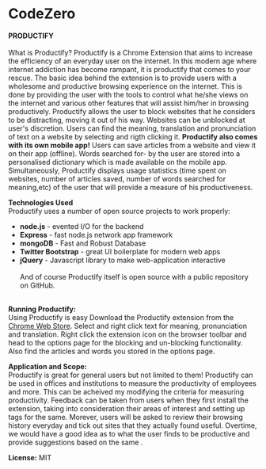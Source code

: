 # CodeZero
<b>PRODUCTIFY</b><br><br>
What is Productify?
Productify is a Chrome Extension that aims to increase the efficiency of an everyday user on the internet.
In this modern age where internet addiction has become rampant, it is productify that comes to your rescue. 
The basic idea behind the extension is to provide users with a wholesome and productive browsing experience on the internet.
This is done by providing the user with the tools to control what he/she views on the internet and various other features that will assist him/her in browsing productively.
Productify allows the user to block websites that he considers to be distracting, moving it out of his way. Websites can be unblocked at user's discretion. 
Users can find the meaning, translation and pronunciation of text on a website by selecting and rigth clicking it.
<b>Productify also comes with its own mobile app!</b>
Users can save articles from a website and view it on their app (offline). 
Words searched for- by the user are stored into a personalised dictionary which is made available on the mobile app. 
Simultaneously, Productify displays usage statistics (time spent on websites, number of articles saved,
number of words searched for meaning,etc) of the user that will provide a measure of his productiveness.

<b>Technologies Used</b><br>
Productify uses a number of open source projects to work properly:
<ul>
<li><b>node.js</b> - evented I/O for the backend</li>
<li><b>Express</b> - fast node.js network app framework</li>
<li><b>mongoDB</b> - Fast and Robust Database</li>
<li><b>Twitter Bootstrap</b> - great UI boilerplate for modern web apps</li>
<li><b>jQuery</b> - Javascript library to make web-application interactive </li><br>
And of course Productify itself is open source with a public repository on GitHub.<br><br>
</ul>

<b>Running Productify:</b><br>
Using Productify is easy
Download the Productify extension from the [Chrome Web Store].
Select and right click text for meaning, pronunciation and translation.
Right click the extension icon on the browser toolbar and head to the options page for the blocking and un-blocking functionality.
Also find the articles and words you stored in the options page.<br>

<b>Application and Scope:</b><br>
Productify is great for general users but not limited to them! Productify can be used in offices and institutions to measure the productivity of employees and more. This can be acheived my modifying the criteria for measuring productivity. Feedback can be taken from users when they first install the extension, taking into consideration their areas of interest and setting up tags for the same. Morever, users will be asked to review their browsing history everyday and tick out sites that they actually found useful. Overtime, we would have a good idea as to what the user finds to be productive and provide suggestions based on the same .

<b>License:</b>
MIT

[Chrome Web Store]: <>
